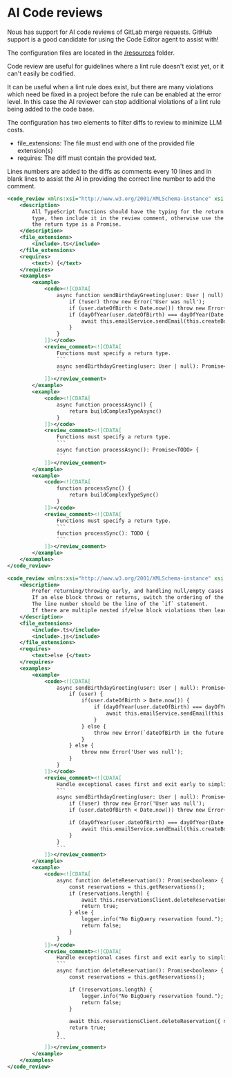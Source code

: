 # AI Code reviews

Nous has support for AI code reviews of GitLab merge requests. GitHub support is a good candidate for using the Code Editor agent to assist with!

The configuration files are located in the [/resources](https://github.com/TrafficGuard/nous/tree/preview/resources/codeReview) folder.

Code review are useful for guidelines where a lint rule doesn't exist yet, or it can't easily be codified.

It can be useful when a lint rule does exist, but there are many violations which need be fixed in a project before the rule can be enabled at the error level.
In this case the AI reviewer can stop additional violations of a lint rule being added to the code base.

The configuration has two elements to filter diffs to review to minimize LLM costs.

- file_extensions: The file must end with one of the provided file extension(s)
- requires: The diff must contain the provided text.

Lines numbers are added to the diffs as comments every 10 lines and in blank lines to assist the AI in providing the correct line number to add the comment.

```XML
<code_review xmlns:xsi="http://www.w3.org/2001/XMLSchema-instance" xsi:noNamespaceSchemaLocation="schema.xsd">
    <description>
        All TypeScript functions should have the typing for the return type. If it's possible to confidently infer the return
        type, then include it in the review comment, otherwise use the placeholder TODO. If the function is async then ensure
        the return type is a Promise.
    </description>
    <file_extensions>
        <include>.ts</include>
    </file_extensions>
    <requires>
        <text>) {</text>
    </requires>
    <examples>
        <example>
            <code><![CDATA[
                async function sendBirthdayGreeting(user: User | null) {
                    if (!user) throw new Error('User was null');
                    if (user.dateOfBirth < Date.now()) throw new Error(`dateOfBirth in the future for user ${user.id}`);
                    if (dayOfYear(user.dateOfBirth) === dayOfYear(Date.now())) {
                        await this.emailService.sendEmail(this.createBdayEmail(user));
                    }
                }
            ]]></code>
            <review_comment><![CDATA[
                Functions must specify a return type.
                ```
                async sendBirthdayGreeting(user: User | null): Promise<void> {
                ```
            ]]></review_comment>
        </example>
        <example>
            <code><![CDATA[
                async function processAsync() {
                    return buildComplexTypeAsync()
                }
            ]]></code>
            <review_comment><![CDATA[
                Functions must specify a return type.
                ```
                async function processAsync(): Promise<TODO> {
                ```
            ]]></review_comment>
        </example>
        <example>
            <code><![CDATA[
                function processSync() {
                    return buildComplexTypeSync()
                }
            ]]></code>
            <review_comment><![CDATA[
                Functions must specify a return type.
                ```
                function processSync(): TODO {
                ```
            ]]></review_comment>
        </example>
    </examples>
</code_review>
```


```xml
<code_review xmlns:xsi="http://www.w3.org/2001/XMLSchema-instance" xsi:noNamespaceSchemaLocation="schema.xsd">
    <description>
        Prefer returning/throwing early, and handling null/empty cases first.
        If an else block throws or returns, switch the ordering of the if/else blocks, which will result in not having an else block.
        The line number should be the line of the `if` statement.
        If there are multiple nested if/else block violations then leave a single review comment covering all violations.
    </description>
    <file_extensions>
        <include>.ts</include>
        <include>.js</include>
    </file_extensions>
    <requires>
        <text>else {</text>
    </requires>
    <examples>
        <example>
            <code><![CDATA[
                async sendBirthdayGreeting(user: User | null): Promise<void> {
                    if (user) {
                        if(user.dateOfBirth > Date.now()) {
                            if (dayOfYear(user.dateOfBirth) === dayOfYear(Date.now())) {
                                await this.emailService.sendEmail(this.createBdayEmail(user));
                            }
                        } else {
                            throw new Error(`dateOfBirth in the future for user ${user.id}`);
                        }
                    } else {
                        throw new Error('User was null');
                    }
                }
            ]]></code>
            <review_comment><![CDATA[
                Handle exceptional cases first and exit early to simplify the code flow.
                ```
                async sendBirthdayGreeting(user: User | null): Promise<void> {
                    if (!user) throw new Error('User was null');
                    if (user.dateOfBirth < Date.now()) throw new Error(`dateOfBirth in the future for user ${user.id}`);

                    if (dayOfYear(user.dateOfBirth) === dayOfYear(Date.now())) {
                        await this.emailService.sendEmail(this.createBdayEmail(user));
                    }
                }
                ```
            ]]></review_comment>
        </example>
        <example>
            <code><![CDATA[
                async function deleteReservation(): Promise<boolean> {
                    const reservations = this.getReservations();
                    if (reservations.length) {
                        await this.reservationsClient.deleteReservation({ name: reservations[0].name });
                        return true;
                    } else {
                        logger.info("No BigQuery reservation found.");
                        return false;
                    }
                }
            ]]></code>
            <review_comment><![CDATA[
                Handle exceptional cases first and exit early to simplify the code flow.
                ```
                async function deleteReservation(): Promise<boolean> {
                    const reservations = this.getReservations();

                    if (!reservations.length) {
                        logger.info("No BigQuery reservation found.");
                        return false;
                    }

                    await this.reservationsClient.deleteReservation({ name: reservations[0].name });
                    return true;
                }
                ```
            ]]></review_comment>
        </example>
    </examples>
</code_review>
```
